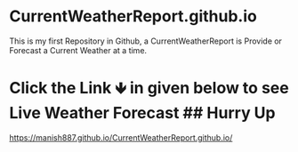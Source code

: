 # CurrentWeatherReport.github.io
This is my first Repository in Github, a CurrentWeatherReport is Provide or Forecast a Current Weather at a time.

# Click the Link 🡻 in given below to see Live Weather Forecast ## Hurry Up ##
https://manish887.github.io/CurrentWeatherReport.github.io/
